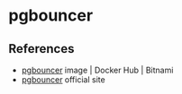 # pgbouncer

## References

* [pgbouncer](https://hub.docker.com/r/bitnami/pgbouncer) image | Docker Hub | Bitnami
* [pgbouncer](https://www.pgbouncer.org/) official site
